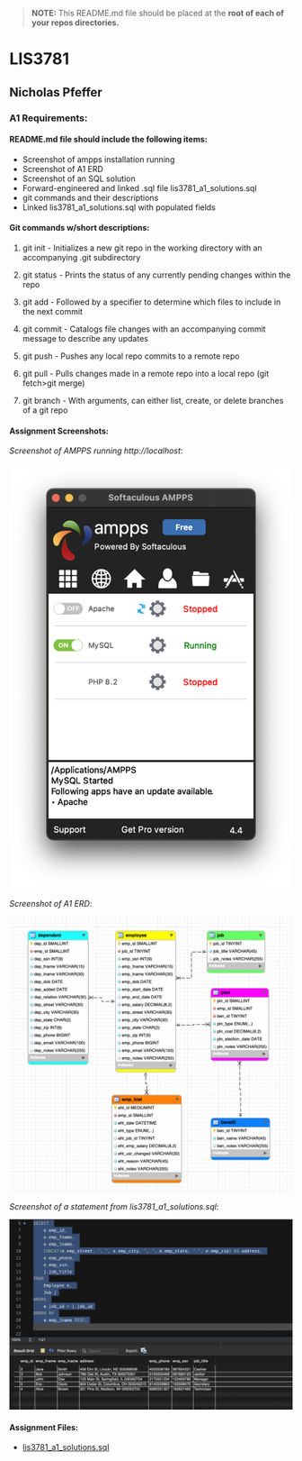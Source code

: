 > **NOTE:** This README.md file should be placed at the **root of each of your repos directories.**

# LIS3781

## Nicholas Pfeffer

### A1 Requirements:

#### README.md file should include the following items:

* Screenshot of ampps installation running
* Screenshot of A1 ERD
* Screenshot of an SQL solution
* Forward-engineered and linked .sql file lis3781_a1_solutions.sql
* git commands and their descriptions
* Linked lis3781_a1_solutions.sql with populated fields

#### Git commands w/short descriptions:

1. git init - Initializes a new git repo in the working directory with an accompanying .git subdirectory

2. git status - Prints the status of any currently pending changes within the repo

3. git add - Followed by a specifier to determine which files to include in the next commit

4. git commit - Catalogs file changes with an accompanying commit message to describe any updates

5. git push - Pushes any local repo commits to a remote repo

6. git pull - Pulls changes made in a remote repo into a local repo (git fetch>git merge)

7. git branch - With arguments, can either list, create, or delete branches of a git repo


#### Assignment Screenshots:

*Screenshot of AMPPS running http://localhost*:

![AMPPS Installation Screenshot](./img/ampps.png)

*Screenshot of A1 ERD*:

![A1 ERD Screenshot](./img/a1_erd.png)

*Screenshot of a statement from lis3781_a1_solutions.sql*:

![A1 ERD Screenshot](./img/result_1.png)

#### Assignment Files:

* [lis3781_a1_solutions.sql](./lis3781_a1_solutions.sql)